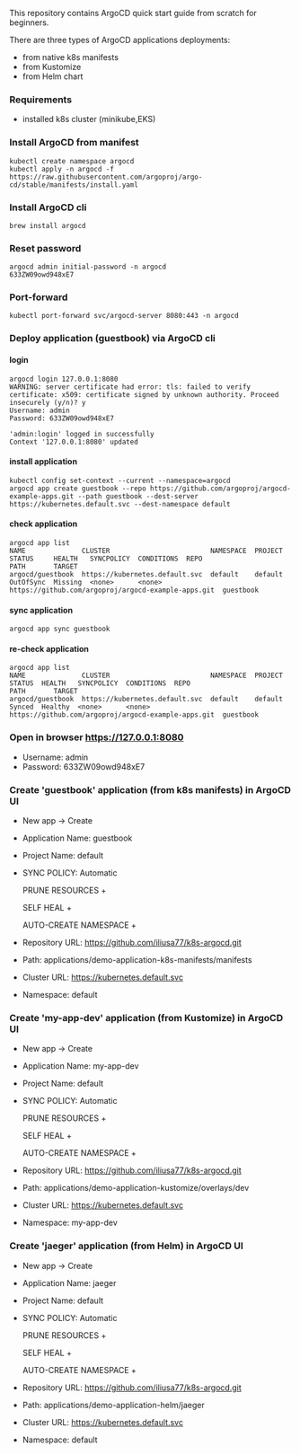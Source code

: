 This repository contains ArgoCD quick start guide from scratch for beginners.

There are three types of ArgoCD applications deployments:
- from native k8s manifests
- from Kustomize
- from Helm chart

### Requirements
- installed k8s cluster (minikube,EKS)

### Install ArgoCD from manifest

```
kubectl create namespace argocd
kubectl apply -n argocd -f https://raw.githubusercontent.com/argoproj/argo-cd/stable/manifests/install.yaml
```

### Install ArgoCD cli
```
brew install argocd
```

### Reset password
```
argocd admin initial-password -n argocd
633ZW09owd948xE7
```

### Port-forward
```
kubectl port-forward svc/argocd-server 8080:443 -n argocd
```

### Deploy application (guestbook) via ArgoCD cli
#### login
```
argocd login 127.0.0.1:8080
WARNING: server certificate had error: tls: failed to verify certificate: x509: certificate signed by unknown authority. Proceed insecurely (y/n)? y
Username: admin
Password: 633ZW09owd948xE7

'admin:login' logged in successfully
Context '127.0.0.1:8080' updated
```
#### install application
```
kubectl config set-context --current --namespace=argocd
argocd app create guestbook --repo https://github.com/argoproj/argocd-example-apps.git --path guestbook --dest-server https://kubernetes.default.svc --dest-namespace default
```
#### check application
```
argocd app list  
NAME              CLUSTER                         NAMESPACE  PROJECT  STATUS     HEALTH   SYNCPOLICY  CONDITIONS  REPO                                                 PATH       TARGET
argocd/guestbook  https://kubernetes.default.svc  default    default  OutOfSync  Missing  <none>      <none>      https://github.com/argoproj/argocd-example-apps.git  guestbook
```
#### sync application
```
argocd app sync guestbook
```
#### re-check application
```
argocd app list          
NAME              CLUSTER                         NAMESPACE  PROJECT  STATUS  HEALTH   SYNCPOLICY  CONDITIONS  REPO                                                 PATH       TARGET
argocd/guestbook  https://kubernetes.default.svc  default    default  Synced  Healthy  <none>      <none>      https://github.com/argoproj/argocd-example-apps.git  guestbook
```

### Open in browser https://127.0.0.1:8080
- Username: admin
- Password: 633ZW09owd948xE7

### Create 'guestbook' application (from k8s manifests) in ArgoCD UI
- New app -> Create
- Application Name: guestbook
- Project Name: default
- SYNC POLICY: Automatic

  PRUNE RESOURCES +

  SELF HEAL +

  AUTO-CREATE NAMESPACE +

- Repository URL: https://github.com/iliusa77/k8s-argocd.git
- Path: applications/demo-application-k8s-manifests/manifests
- Cluster URL: https://kubernetes.default.svc
- Namespace: default

### Create 'my-app-dev' application (from Kustomize) in ArgoCD UI
- New app -> Create
- Application Name: my-app-dev
- Project Name: default
- SYNC POLICY: Automatic

  PRUNE RESOURCES +

  SELF HEAL +

  AUTO-CREATE NAMESPACE +

- Repository URL: https://github.com/iliusa77/k8s-argocd.git
- Path: applications/demo-application-kustomize/overlays/dev
- Cluster URL: https://kubernetes.default.svc
- Namespace: my-app-dev

### Create 'jaeger' application (from Helm) in ArgoCD UI
- New app -> Create
- Application Name: jaeger
- Project Name: default
- SYNC POLICY: Automatic

  PRUNE RESOURCES +

  SELF HEAL +

  AUTO-CREATE NAMESPACE +

- Repository URL: https://github.com/iliusa77/k8s-argocd.git
- Path: applications/demo-application-helm/jaeger
- Cluster URL: https://kubernetes.default.svc
- Namespace: default